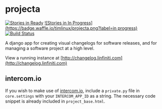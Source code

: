 projecta
================

[![Stories in Ready](https://badge.waffle.io/timlinux/projecta.png?label=ready)](http://waffle.io/timlinux/projecta)
[![Stories in In Progress](https://badge.waffle.io/timlinux/projecta.png?label=in progress)](http://waffle.io/timlinux/projecta)
[![Build Status](http://jenkins.linfiniti.com/buildStatus/icon?job=Projecta)](http://jenkins.linfiniti.com/job/Projecta/)


A django app for creating visual changelogs for software releases, and for managing a software project at a high level.

View a running instance at [http://changelog.linfiniti.com](http://changelog.linfiniti.com)

intercom.io
-----------
If you wish to make use of [intercom.io](https://www.intercom.io), include a
`private.py` file in `core.settings` with your `INTERCOM_APP_ID` as a string.
The necessary code snippet is already included in `project_base.html`.